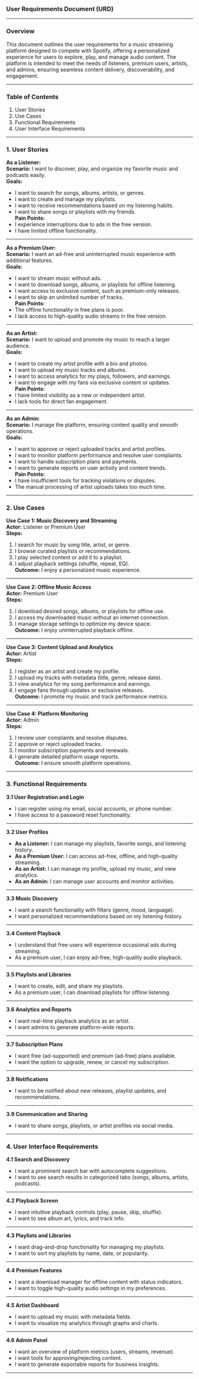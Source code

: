 ### User Requirements Document (URD)

---

### **Overview**  
This document outlines the user requirements for a music streaming platform designed to compete with Spotify, offering a personalized experience for users to explore, play, and manage audio content. The platform is intended to meet the needs of listeners, premium users, artists, and admins, ensuring seamless content delivery, discoverability, and engagement.

---

### **Table of Contents**  
1. User Stories  
2. Use Cases  
3. Functional Requirements  
4. User Interface Requirements  

---

### **1. User Stories**

**As a Listener:**  
**Scenario:** I want to discover, play, and organize my favorite music and podcasts easily.  
**Goals:**  
- I want to search for songs, albums, artists, or genres.  
- I want to create and manage my playlists.  
- I want to receive recommendations based on my listening habits.  
- I want to share songs or playlists with my friends.  
**Pain Points:**  
- I experience interruptions due to ads in the free version.  
- I have limited offline functionality.

---

**As a Premium User:**  
**Scenario:** I want an ad-free and uninterrupted music experience with additional features.  
**Goals:**  
- I want to stream music without ads.  
- I want to download songs, albums, or playlists for offline listening.  
- I want access to exclusive content, such as premium-only releases.  
- I want to skip an unlimited number of tracks.  
**Pain Points:**  
- The offline functionality in free plans is poor.  
- I lack access to high-quality audio streams in the free version.

---

**As an Artist:**  
**Scenario:** I want to upload and promote my music to reach a larger audience.  
**Goals:**  
- I want to create my artist profile with a bio and photos.  
- I want to upload my music tracks and albums.  
- I want to access analytics for my plays, followers, and earnings.  
- I want to engage with my fans via exclusive content or updates.  
**Pain Points:**  
- I have limited visibility as a new or independent artist.  
- I lack tools for direct fan engagement.

---

**As an Admin:**  
**Scenario:** I manage the platform, ensuring content quality and smooth operations.  
**Goals:**  
- I want to approve or reject uploaded tracks and artist profiles.  
- I want to monitor platform performance and resolve user complaints.  
- I want to handle subscription plans and payments.  
- I want to generate reports on user activity and content trends.  
**Pain Points:**  
- I have insufficient tools for tracking violations or disputes.  
- The manual processing of artist uploads takes too much time.

---

### **2. Use Cases**

**Use Case 1: Music Discovery and Streaming**  
**Actor:** Listener or Premium User  
**Steps:**  
1. I search for music by song title, artist, or genre.  
2. I browse curated playlists or recommendations.  
3. I play selected content or add it to a playlist.  
4. I adjust playback settings (shuffle, repeat, EQ).  
**Outcome:** I enjoy a personalized music experience.  

---

**Use Case 2: Offline Music Access**  
**Actor:** Premium User  
**Steps:**  
1. I download desired songs, albums, or playlists for offline use.  
2. I access my downloaded music without an internet connection.  
3. I manage storage settings to optimize my device space.  
**Outcome:** I enjoy uninterrupted playback offline.  

---

**Use Case 3: Content Upload and Analytics**  
**Actor:** Artist  
**Steps:**  
1. I register as an artist and create my profile.  
2. I upload my tracks with metadata (title, genre, release date).  
3. I view analytics for my song performance and earnings.  
4. I engage fans through updates or exclusive releases.  
**Outcome:** I promote my music and track performance metrics.  

---

**Use Case 4: Platform Monitoring**  
**Actor:** Admin  
**Steps:**  
1. I review user complaints and resolve disputes.  
2. I approve or reject uploaded tracks.  
3. I monitor subscription payments and renewals.  
4. I generate detailed platform usage reports.  
**Outcome:** I ensure smooth platform operations.  

---

### **3. Functional Requirements**  

**3.1 User Registration and Login**  
- I can register using my email, social accounts, or phone number.  
- I have access to a password reset functionality.  

---

**3.2 User Profiles**  
- **As a Listener:** I can manage my playlists, favorite songs, and listening history.  
- **As a Premium User:** I can access ad-free, offline, and high-quality streaming.  
- **As an Artist:** I can manage my profile, upload my music, and view analytics.  
- **As an Admin:** I can manage user accounts and monitor activities.  

---

**3.3 Music Discovery**  
- I want a search functionality with filters (genre, mood, language).  
- I want personalized recommendations based on my listening history.  

---

**3.4 Content Playback**  
- I understand that free users will experience occasional ads during streaming.  
- As a premium user, I can enjoy ad-free, high-quality audio playback.  

---

**3.5 Playlists and Libraries**  
- I want to create, edit, and share my playlists.  
- As a premium user, I can download playlists for offline listening.  

---

**3.6 Analytics and Reports**  
- I want real-time playback analytics as an artist.  
- I want admins to generate platform-wide reports.  

---

**3.7 Subscription Plans**  
- I want free (ad-supported) and premium (ad-free) plans available.  
- I want the option to upgrade, renew, or cancel my subscription.  

---

**3.8 Notifications**  
- I want to be notified about new releases, playlist updates, and recommendations.  

---

**3.9 Communication and Sharing**  
- I want to share songs, playlists, or artist profiles via social media.  

---

### **4. User Interface Requirements**

**4.1 Search and Discovery**  
- I want a prominent search bar with autocomplete suggestions.  
- I want to see search results in categorized tabs (songs, albums, artists, podcasts).  

---

**4.2 Playback Screen**  
- I want intuitive playback controls (play, pause, skip, shuffle).  
- I want to see album art, lyrics, and track info.  

---

**4.3 Playlists and Libraries**  
- I want drag-and-drop functionality for managing my playlists.  
- I want to sort my playlists by name, date, or popularity.  

---

**4.4 Premium Features**  
- I want a download manager for offline content with status indicators.  
- I want to toggle high-quality audio settings in my preferences.  

---

**4.5 Artist Dashboard**  
- I want to upload my music with metadata fields.  
- I want to visualize my analytics through graphs and charts.  

---

**4.6 Admin Panel**  
- I want an overview of platform metrics (users, streams, revenue).  
- I want tools for approving/rejecting content.  
- I want to generate exportable reports for business insights.  

--- 
